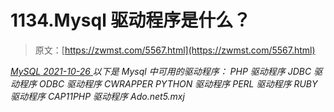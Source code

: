 <!--yml
category: 未分类
date: 0001-01-01 00:00:00
--->

# 1134.Mysql 驱动程序是什么？

> 原文：[https://zwmst.com/5567.html](https://zwmst.com/5567.html)

   [ *MySQL* ](https://zwmst.com/mysql)*[ <time datetime="2021-10-27T00:41:14+08:00"> 2021-10-26 </time> ](https://zwmst.com/5567.html)  以下是 Mysql 中可用的驱动程序：
PHP 驱动程序
JDBC 驱动程序
ODBC 驱动程序
CWRAPPER
PYTHON 驱动程序
PERL 驱动程序
RUBY 驱动程序
CAP11PHP 驱动程序
Ado.net5.mxj*